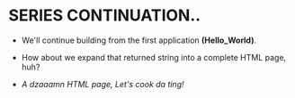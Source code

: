 # **SERIES CONTINUATION..**
- We'll continue building from the first application **(Hello_World)**.

- How about we expand that returned string into a complete HTML page, huh?

- *A dzaaamn HTML page, Let's cook da ting!*
